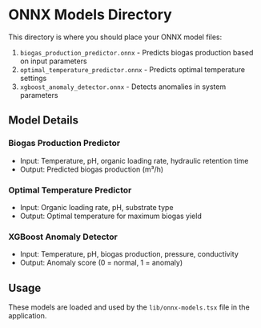 # ONNX Models Directory

This directory is where you should place your ONNX model files:

1. `biogas_production_predictor.onnx` - Predicts biogas production based on input parameters
2. `optimal_temperature_predictor.onnx` - Predicts optimal temperature settings
3. `xgboost_anomaly_detector.onnx` - Detects anomalies in system parameters

## Model Details

### Biogas Production Predictor
- Input: Temperature, pH, organic loading rate, hydraulic retention time
- Output: Predicted biogas production (m³/h)

### Optimal Temperature Predictor
- Input: Organic loading rate, pH, substrate type
- Output: Optimal temperature for maximum biogas yield

### XGBoost Anomaly Detector
- Input: Temperature, pH, biogas production, pressure, conductivity
- Output: Anomaly score (0 = normal, 1 = anomaly)

## Usage

These models are loaded and used by the `lib/onnx-models.tsx` file in the application.
